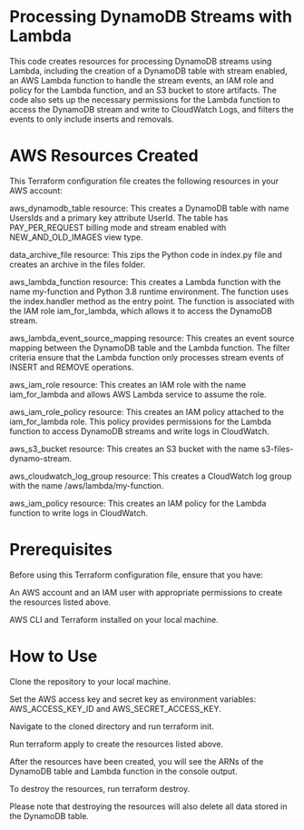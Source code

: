 # Processing DynamoDB Streams with Lambda

This code creates resources for processing DynamoDB streams using Lambda, including the creation of a DynamoDB table with stream enabled, an AWS Lambda function to handle the stream events, an IAM role and policy for the Lambda function, and an S3 bucket to store artifacts. The code also sets up the necessary permissions for the Lambda function to access the DynamoDB stream and write to CloudWatch Logs, and filters the events to only include inserts and removals.

# AWS Resources Created
This Terraform configuration file creates the following resources in your AWS account:

aws_dynamodb_table resource: This creates a DynamoDB table with name UsersIds and a primary key attribute UserId. The table has PAY_PER_REQUEST billing mode and stream enabled with NEW_AND_OLD_IMAGES view type.

data_archive_file resource: This zips the Python code in index.py file and creates an archive in the files folder.

aws_lambda_function resource: This creates a Lambda function with the name my-function and Python 3.8 runtime environment. The function uses the index.handler method as the entry point. The function is associated with the IAM role iam_for_lambda, which allows it to access the DynamoDB stream.

aws_lambda_event_source_mapping resource: This creates an event source mapping between the DynamoDB table and the Lambda function. The filter criteria ensure that the Lambda function only processes stream events of INSERT and REMOVE operations.

aws_iam_role resource: This creates an IAM role with the name iam_for_lambda and allows AWS Lambda service to assume the role.

aws_iam_role_policy resource: This creates an IAM policy attached to the iam_for_lambda role. This policy provides permissions for the Lambda function to access DynamoDB streams and write logs in CloudWatch.

aws_s3_bucket resource: This creates an S3 bucket with the name s3-files-dynamo-stream.

aws_cloudwatch_log_group resource: This creates a CloudWatch log group with the name /aws/lambda/my-function.

aws_iam_policy resource: This creates an IAM policy for the Lambda function to write logs in CloudWatch.

# Prerequisites
Before using this Terraform configuration file, ensure that you have:

An AWS account and an IAM user with appropriate permissions to create the resources listed above.

AWS CLI and Terraform installed on your local machine.

# How to Use
Clone the repository to your local machine.

Set the AWS access key and secret key as environment variables: AWS_ACCESS_KEY_ID and AWS_SECRET_ACCESS_KEY.

Navigate to the cloned directory and run terraform init.

Run terraform apply to create the resources listed above.

After the resources have been created, you will see the ARNs of the DynamoDB table and Lambda function in the console output.

To destroy the resources, run terraform destroy.

Please note that destroying the resources will also delete all data stored in the DynamoDB table.